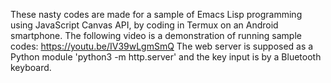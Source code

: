 These nasty codes are made for a sample of Emacs Lisp programming using JavaScript Canvas API, by coding in Termux on an Android smartphone. The following video is a demonstration of running sample codes:
https://youtu.be/IV39wLgmSmQ
The web server is supposed as a Python module 'python3 -m http.server' and the key input is by a Bluetooth keyboard.
